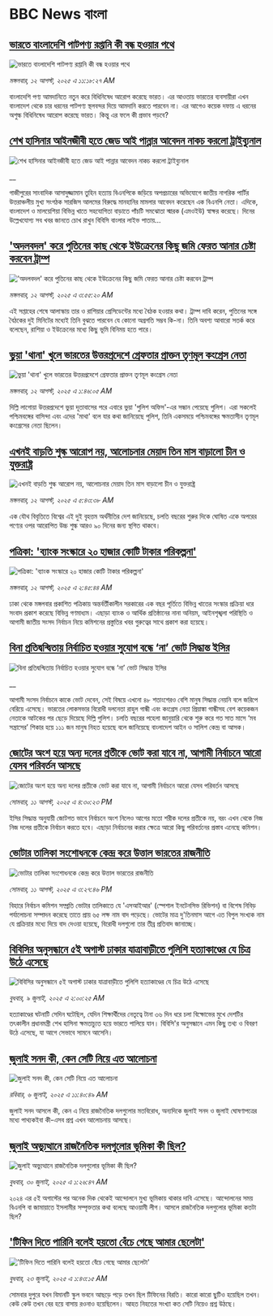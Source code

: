 # BBC News বাংলা## [ভারতে বাংলাদেশি পাটপণ্য রপ্তানি কী বন্ধ হওয়ার পথে ](https://www.bbc.com/bengali/articles/cx2p0ypvnplo?at_medium=RSS&at_campaign=rss?at_campaign=githubrss)![ভারতে বাংলাদেশি পাটপণ্য রপ্তানি কী বন্ধ হওয়ার পথে ](https://ichef.bbci.co.uk/ace/ws/240/cpsprodpb/6135/live/28dac1c0-7766-11f0-a20f-3b86f375586a.jpg)_মঙ্গলবার, ১২ আগস্ট, ২০২৫ এ ১১:১৮:২৭ AM_বাংলাদেশি পণ্য আমদানিতে নতুন করে বিধিনিষেধ আরোপ করেছে ভারত। এর আওতায় ভারতের ব্যবসায়ীরা এখন বাংলাদেশ থেকে চার ধরনের পাটপণ্য স্থলবন্দর দিয়ে আমদানি করতে পারবেন না। এর আগেও কয়েক দফায় এ ধরনের অশুল্ক বিধিনিষেধ আরোপ করেছে ভারত। কিন্তু এর ফলে কী প্রভাব পড়বে?## [শেখ হাসিনার আইনজীবী হতে জেড আই পান্নার আবেদন নাকচ করলো ট্রাইব্যুনাল](https://www.bbc.co.uk/bengali/live/cm2v8495dpgt?at_medium=RSS&at_campaign=rss?at_campaign=githubrss)![শেখ হাসিনার আইনজীবী হতে জেড আই পান্নার আবেদন নাকচ করলো ট্রাইব্যুনাল](https://ichef.bbci.co.uk/ace/standard/240/cpsprodpb/06f4/live/d121b340-776e-11f0-8071-1788c7e8ae0e.jpg)__গাজীপুরের সাংবাদিক আসাদুজ্জামান তুহিন হত্যায় বিএনপিকে জড়িয়ে অপপ্রচারের অভিযোগে জাতীয় নাগরিক পার্টির উত্তরাঞ্চলীয় মুখ্য সংগঠক সারজিস আলমের বিরুদ্ধে মানহানির মামলার আবেদন করেছেন এক বিএনপি নেতা। এদিকে, বাংলাদেশ ও মালয়েশিয়া বিভিন্ন খাতে সহযোগিতা বাড়াতে পাঁচটি সমঝোতা স্মারক (এমওইউ)  স্বাক্ষর করেছে। দিনের উল্লেখযোগ্য সব খবর জানতে চোখ রাখুন বিবিসি বাংলার লাইভ পাতায়...## ['অদলবদল' করে পুতিনের কাছ থেকে ইউক্রেনের কিছু জমি ফেরত আনার চেষ্টা করবেন ট্রাম্প](https://www.bbc.com/bengali/articles/c9d0x1xvwxwo?at_medium=RSS&at_campaign=rss?at_campaign=githubrss)!['অদলবদল' করে পুতিনের কাছ থেকে ইউক্রেনের কিছু জমি ফেরত আনার চেষ্টা করবেন ট্রাম্প](https://ichef.bbci.co.uk/ace/ws/240/cpsprodpb/c330/live/8cfeb580-772a-11f0-a20f-3b86f375586a.jpg)_মঙ্গলবার, ১২ আগস্ট, ২০২৫ এ ৩:৫৫:২০ AM_এই সপ্তাহের শেষে আলাস্কায় তার ও রাশিয়ার প্রেসিডেন্টের মধ্যে বৈঠক হওয়ার কথা।
ট্রাম্প দাবি করেন, পুতিনের সঙ্গে বৈঠকের দুই মিনিটের মধ্যেই তিনি বুঝতে পারবেন যে কোনো অগ্রগতি সম্ভব কি-না।  তিনি অবশ্য আবারো সতর্ক করে বলেছেন, রাশিয়া ও ইউক্রেনের মধ্যে কিছু ভূমি বিনিময় হতে পারে।## [ভুয়া 'থানা' খুলে ভারতের উত্তরপ্রদেশে গ্রেফতার প্রাক্তন তৃণমূল কংগ্রেস নেতা](https://www.bbc.com/bengali/articles/c0kzzr6k54no?at_medium=RSS&at_campaign=rss?at_campaign=githubrss)![ভুয়া 'থানা' খুলে ভারতের উত্তরপ্রদেশে গ্রেফতার প্রাক্তন তৃণমূল কংগ্রেস নেতা](https://ichef.bbci.co.uk/ace/ws/240/cpsprodpb/29d0/live/53ed3870-76bc-11f0-9659-6ba174bf0900.jpg)_মঙ্গলবার, ১২ আগস্ট, ২০২৫ এ ১:৪৬:০৫ AM_দিল্লি লাগোয়া উত্তরপ্রদেশে ভুয়া দূতাবাসের পরে এবারে ভুয়া 'পুলিশ অফিস'-এর সন্ধান পেয়েছে পুলিশ। এরা সকলেই পশ্চিমবঙ্গের বাসিন্দা এবং এদের 'মাথা' বলে যার কথা জানিয়েছে পুলিশ, তিনি একসময়ে পশ্চিমবঙ্গের ক্ষমতাসীন তৃণমূল কংগ্রেসের নেতা ছিলেন।## [এখনই বাড়তি শুল্ক আরোপ নয়, আলোচনার মেয়াদ তিন মাস বাড়ালো চীন ও যুক্তরাষ্ট্র](https://www.bbc.com/bengali/articles/c80dd09km2zo?at_medium=RSS&at_campaign=rss?at_campaign=githubrss)![এখনই বাড়তি শুল্ক আরোপ নয়, আলোচনার মেয়াদ তিন মাস বাড়ালো চীন ও যুক্তরাষ্ট্র](https://ichef.bbci.co.uk/ace/ws/240/cpsprodpb/2e3a/live/d94d2270-772d-11f0-a975-cb151ca452f4.jpg)_মঙ্গলবার, ১২ আগস্ট, ২০২৫ এ ৫:৪৩:৩৮ AM_এক যৌথ বিবৃতিতে বিশ্বের এই দুই বৃহত্তম অর্থনীতির দেশ জানিয়েছে, চলতি বছরের শুরুর দিকে ঘোষিত একে অপরের পণ্যের ওপর আরোপিত উচ্চ শুল্ক আরও ৯০ দিনের জন্য স্থগিত থাকবে।## [পত্রিকা: 'ব্যাংক সংস্কারে ২০ হাজার কোটি টাকার পরিকল্পনা'](https://www.bbc.com/bengali/articles/c07pp7p33deo?at_medium=RSS&at_campaign=rss?at_campaign=githubrss)![পত্রিকা: 'ব্যাংক সংস্কারে ২০ হাজার কোটি টাকার পরিকল্পনা'](https://ichef.bbci.co.uk/ace/ws/240/cpsprodpb/ff0a/live/25f919b0-7726-11f0-9b2f-179bf0419568.jpg)_মঙ্গলবার, ১২ আগস্ট, ২০২৫ এ ২:৪৫:৪৪ AM_ঢাকা থেকে মঙ্গলবার প্রকাশিত পত্রিকায় অন্তর্বর্তীকালীন সরকারের এক বছর পূর্তিতে বিভিন্ন খাতের সংস্কার প্রক্রিয়া ধরে সংবাদ প্রকাশ করেছে বিভিন্ন গণমাধ্যম। এছাড়া ব্যাংক ও আর্থিক প্রতিষ্ঠানের নানা অনিয়ম, আইনশৃঙ্খলা পরিস্থিতি ও আগামী জাতীয় সংসদ নির্বাচন নিয়ে কমিশনের প্রস্তুতির খবর গুরুত্বের সাথে প্রকাশ করা হয়েছে।## [বিনা প্রতিদ্বন্দ্বিতায় নির্বাচিত হওয়ার সুযোগ বন্ধে ‘না’ ভোট সিদ্ধান্ত ইসির](https://www.bbc.co.uk/bengali/live/c860048w32nt?at_medium=RSS&at_campaign=rss?at_campaign=githubrss)![বিনা প্রতিদ্বন্দ্বিতায় নির্বাচিত হওয়ার সুযোগ বন্ধে ‘না’ ভোট সিদ্ধান্ত ইসির](https://ichef.bbci.co.uk/ace/standard/240/cpsprodpb/a743/live/71353640-76bb-11f0-a20f-3b86f375586a.jpg)__আগামী সংসদ নির্বাচনে কাকে ভোট দেবেন, সেই বিষয়ে এখনো ৪৮ শতাংশেরও বেশি মানুষ সিদ্ধান্ত নেয়নি বলে জরিপে বেরিয়ে এসেছে। ভারতের লোকসভার বিরোধী দলনেতা রাহুল গান্ধী এবং কংগ্রেস নেতা প্রিয়াঙ্কা গান্ধীসহ বেশ কয়েকজন নেতাকে আটকের পর ছেড়ে দিয়েছে দিল্লি পুলিশ। চলতি বছরের পহেলা জানুয়ারি থেকে শুরু করে গত সাত মাসে ‘মব সন্ত্রাসের’ শিকার হয়ে ১১১ জন মানুষ নিহত হয়েছে বলে জানিয়েছে বাংলাদেশ আইন ও সালিশ কেন্দ্র বা আসক।## [জোটের অংশ হয়ে অন্য দলের প্রতীকে ভোট করা যাবে না, আগামী নির্বাচনে আরো যেসব পরিবর্তন আসছে](https://www.bbc.com/bengali/articles/ce833m481j4o?at_medium=RSS&at_campaign=rss?at_campaign=githubrss)![জোটের অংশ হয়ে অন্য দলের প্রতীকে ভোট করা যাবে না, আগামী নির্বাচনে আরো যেসব পরিবর্তন আসছে](https://ichef.bbci.co.uk/ace/ws/240/cpsprodpb/fd89/live/77b79aa0-76cd-11f0-a20f-3b86f375586a.png)_সোমবার, ১১ আগস্ট, ২০২৫ এ ৪:৩০:২৩ PM_ইসির সিদ্ধান্ত অনুযায়ী জোটগত ভাবে নির্বাচনে অংশ নিলেও  আগের মতো শরীক দলের প্রতীকে নয়, বরং এখন থেকে নিজ নিজ দলের প্রতীকে নির্বাচন করতে হবে। এছাড়া নির্বাচনের করার ক্ষেত্রে আরো কিছু পরিবর্তনের প্রস্তাব এনেছে কমিশন।## [ভোটার তালিকা সংশোধনকে কেন্দ্র করে উত্তাল ভারতের রাজনীতি](https://www.bbc.com/bengali/articles/cr4ee1q0l95o?at_medium=RSS&at_campaign=rss?at_campaign=githubrss)![ভোটার তালিকা সংশোধনকে কেন্দ্র করে উত্তাল ভারতের রাজনীতি](https://ichef.bbci.co.uk/ace/ws/240/cpsprodpb/3237/live/83e80590-76b3-11f0-a20f-3b86f375586a.jpg)_সোমবার, ১১ আগস্ট, ২০২৫ এ ৩:২৭:৪৬ PM_বিহারে নির্বাচন কমিশন সম্প্রতি ভোটার তালিকাতে যে 'এসআইআর' (স্পেশাল ইনটেনসিভ রিভিশন) বা বিশেষ নিবিড় পর্যালোচনা সম্পাদন করেছে তাতে প্রায় ৬৫ লক্ষ নাম বাদ পড়েছে। ভোটের মাত্র দু'তিনমাস আগে এত বিপুল সংখ্যক নাম যে প্রক্রিয়ার মধ্যে দিয়ে বাদ দেওয়া হয়েছে, বিরোধী দলগুলো তার তীব্র প্রতিবাদ জানাচ্ছে।## [বিবিসির অনুসন্ধানে ৫ই অগাস্ট ঢাকার যাত্রাবাড়ীতে পুলিশি হত্যাকাণ্ডের যে চিত্র উঠে এসেছে](https://www.bbc.com/bengali/articles/ce9x120d74yo?at_medium=RSS&at_campaign=rss?at_campaign=githubrss)![বিবিসির অনুসন্ধানে ৫ই অগাস্ট ঢাকার যাত্রাবাড়ীতে পুলিশি হত্যাকাণ্ডের যে চিত্র উঠে এসেছে](https://ichef.bbci.co.uk/ace/ws/240/cpsprodpb/f4e7/live/69ad1a10-5c70-11f0-960d-e9f1088a89fe.png)_বুধবার, ৯ জুলাই, ২০২৫ এ ২:০০:২৫ AM_হত্যাকাণ্ডের ঘটনাটি সেদিন ঘটেছিল, যেদিন শিক্ষার্থীদের নেতৃত্বে টানা ৩৬ দিন ধরে চলা বিক্ষোভের মুখে দেশটির তৎকালীন প্রধানমন্ত্রী শেখ হাসিনা ক্ষমতাচ্যুত হয়ে ভারতে পালিয়ে যান। বিবিসি'র অনুসন্ধানে এমন কিছু তথ্য ও বিবরণ উঠে এসেছে, যা আগে সেভাবে সামনে আসেনি।## [জুলাই সনদ কী, কেন সেটি নিয়ে এত আলোচনা](https://www.bbc.com/bengali/articles/c939xgp251po?at_medium=RSS&at_campaign=rss?at_campaign=githubrss)![জুলাই সনদ কী, কেন সেটি নিয়ে এত আলোচনা](https://ichef.bbci.co.uk/ace/ws/240/cpsprodpb/dafa/live/26a3d870-59b5-11f0-994d-9db2713c89df.jpg)_রবিবার, ৬ জুলাই, ২০২৫ এ ১১:৪০:৪৯ AM_জুলাই সনদ আসলে কী, কেন এ নিয়ে রাজনৈতিক দলগুলোর মতবিরোধ, অন্যদিকে জুলাই সনদ ও জুলাই ঘোষণাপত্রের মধ্যে পাথ্যকইবা কী-এসব প্রশ্ন এখন আলোচনায় আসছে।## [জুলাই অভ্যুত্থানে রাজনৈতিক দলগুলোর ভূমিকা কী ছিল?](https://www.bbc.com/bengali/articles/c8x5ed4gzz8o?at_medium=RSS&at_campaign=rss?at_campaign=githubrss)![জুলাই অভ্যুত্থানে রাজনৈতিক দলগুলোর ভূমিকা কী ছিল?](https://ichef.bbci.co.uk/ace/ws/240/cpsprodpb/cc0e/live/a70369f0-6bca-11f0-af20-030418be2ca5.jpg)_বুধবার, ৩০ জুলাই, ২০২৫ এ ১:২৬:৪৭ AM_২০২৪ এর ৫ই অগাস্টের পর অনেক দিক থেকেই আন্দোলনে মুখ্য ভূমিকায় থাকার দাবি এসেছে। আন্দোলনের সময় বিএনপি বা জামায়াতে ইসলামীর সম্পৃক্ততার কথা বলেছে আওয়ামী লীগ। আসলে রাজনৈতিক দলগুলোর ভূমিকা কতটা ছিল?## ['টিফিন দিতে পারিনি বলেই হয়তো বেঁচে গেছে আমার ছেলেটা'](https://www.bbc.com/bengali/articles/c07d4n1vxl1o?at_medium=RSS&at_campaign=rss?at_campaign=githubrss)!['টিফিন দিতে পারিনি বলেই হয়তো বেঁচে গেছে আমার ছেলেটা'](https://ichef.bbci.co.uk/ace/ws/240/cpsprodpb/34db/live/480665e0-670d-11f0-97e0-491eb8268629.jpg)_বুধবার, ২৩ জুলাই, ২০২৫ এ ১:৪৩:১৫ AM_সোমবার দুপুরে যখন বিমানটি স্কুল ভবনে আছড়ে পড়ে তখন ছিল টিফিনের বিরতি। কারো কারো ছুটিও হয়েছিল তখন। কেউ কেউ তখন বের হয়ে বাসায় রওনাও হয়েছিলেন। আহত নিহতের সংখ্যা কত সেটি নিয়েও প্রশ্ন উঠছে।